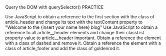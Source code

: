 Query the DOM with querySelector() PRACTICE

Use JavaScript to obtain a reference to the first section with the class of article_header and change its text with the textContent property to "Welcome to the {insert your name here} blog"
Use JavaScript to obtain a reference to all article__header elements and change their classList property value to article__header important.
Obtain a reference the element with a class of dashed and remove it.
Obtain a reference the element with a class of article_footer and add the class of goldenrod it.